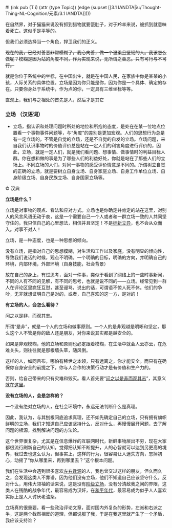 #! (ink pub (T i) (attr (type Topic)) (edge (supset [[3.1 IANDTA|λ:/Thought-Thing-NL-Cognition/元素/3.1 IANDTA]])))


在自然界，对于猫猫来说没有抓到猎物就要饿肚子，对于羚羊来说，被抓到就意味着死亡。这似乎是平等的。

但我们必须选择当一个角色，捍卫我们的正义。

~~现在的我，已经对善恶非常模糊了，我心向善，做一个温柔且坚韧的人。我该怎么做呢？模糊是因为站的角度不同，作为实现来说，无所谓之善恶。只有可行与不可行。~~

就是你位于系统中的坐标，在中国出生，就是在中国人民，在家族中你是某某的小孩，人际关系的具体位置。立场是因为你只能是你，因为你是一个具体、确定的存在。只要你身处于系统中，作为点的你，一定具有三维坐标等等。

直观上，我们与之相处的首先是人，然后才是其它

### 立场 （汉语词）

- 立场，指认识和处理问题时所处的地位和所抱的态度，是处在在某一位地点位置看一个事物事件问题等，与“角度”的差别是更加宏观。人们的思想行为总是有一定立场的，不管是自觉的立场，还是不自觉的自发的立场。立场问题，来自我们认识事物时的价值评价总是站在一定人们的利害角度进行评价的，因此，立场，就是一定人们，就是我们看问题、想事情、做事情时的利益目标人群。你在想和做的事是为了哪些人们的利益好处，你就是站在了那些人们的立场上。不同立场的人们，对同一事物的感受评价情意是不同的。所谓树立自觉的正确的立场，就是要树立自身立场、自身家庭立场、自身工作单位立场、自身阶级立场、自身民族立场、自身国家立场等。

© 汉典



 **立场是什么？** 

立场是对事物的观点、看法和应对方式。立场也是你确定并肯定的站在这里，对别人的风言风语无动于衷，这是一个需要自己一个人或者和一群立场一致的人共同坚守住的。我只信自己的心里想法，相信并且坚定！不是[标新立异](https://www.zhihu.com/search?q=%E6%A0%87%E6%96%B0%E7%AB%8B%E5%BC%82&search_source=Entity&hybrid_search_source=Entity&hybrid_search_extra=%7B%22sourceType%22%3A%22answer%22%2C%22sourceId%22%3A1056607247%7D)，也不会从众而入。对事不对人！

立场，是一种态度，也是一种思想的倾向。

没有立场，是指对自己的思想模糊，对生活和工作以及家庭，没有明显的倾向性，导致我们说话的时候，观点不明确。一个明确的目标，明确的方向，并明确自己的环境，内部环境，外部环境（自身技能，社会背景）

放在自己的身上，有过思考，面对一件事，类似于看到了网络上的一些时事新闻，不同的人有不同的见解，有不同的思考，也就是说不同的——立场。经常见到一群人在评论区里疯狂互怼，甚至谩骂，说出的话，可谓语不惊人死不休。他们的争吵，无非就想证明自己是对的，或者，自己喜欢的这一方，是对的！

  

 **有立场的人，会怎么看待？** 

问之以是非，而观其志。

所谓“是非”，就是一个人的立场和做事原则。一个人的是非观越是明晰和坚定，那么这个人不管是你的敌人还是朋友，对你来说其实都是越安全的。

如果是非观模糊，他的立场和原则也必定跟着模糊，在生活中就会人云亦云，在危难关头，则往往就是那根墙头草，随风倒。

这样的人，如同吕布，哪怕有稀世之本领，只有远离之，你才能安全。而只有在确保你自身安全的前提之下，你与人合作的决策行动才是有价值和生产力的。

否则，给自己带来的只有灾难和毁灭。看人首先要“[问之以是非而观其志](https://www.zhihu.com/search?q=%E9%97%AE%E4%B9%8B%E4%BB%A5%E6%98%AF%E9%9D%9E%E8%80%8C%E8%A7%82%E5%85%B6%E5%BF%97&search_source=Entity&hybrid_search_source=Entity&hybrid_search_extra=%7B%22sourceType%22%3A%22answer%22%2C%22sourceId%22%3A1056607247%7D)”，其意义[就在这里](https://www.zhihu.com/search?q=%E5%B0%B1%E5%9C%A8%E8%BF%99%E9%87%8C&search_source=Entity&hybrid_search_source=Entity&hybrid_search_extra=%7B%22sourceType%22%3A%22answer%22%2C%22sourceId%22%3A1056607247%7D)。

  

 **没有立场的人，会是怎样的？** 

一个没有绝对立场的人，在社会环境中，永远无法判断什么是真理。

因此，我认为，与其刨根问底追求真理，还不如先确定自己的立场，只有拥有旗帜鲜明的立场，我们才知道自己应该坚持什么，反对什么，再慢慢展开问题，去了解问题的根源，找到解决问题的方法论。

这个世界很复杂，尤其是在信息爆炸的互联网时代，新鲜事物层出不穷，现在大家都很流行刷新自己的认知，觉得把认知不断提升，人的心智就可以达到另更高的境界，我过去也这么认为，但事实上，这样的行为，很容易让人迷失方向，忘掉初心，动摇了“你从哪里来，再到哪里去？”这个根本问题。

我们在生活中会遇到很多喜欢[左右逢源](https://www.zhihu.com/search?q=%E5%B7%A6%E5%8F%B3%E9%80%A2%E6%BA%90&search_source=Entity&hybrid_search_source=Entity&hybrid_search_extra=%7B%22sourceType%22%3A%22answer%22%2C%22sourceId%22%3A1056607247%7D)的人，我也曾交过这样的朋友，但久而久之，会发现这类人不靠谱，因为他们没有立场，他们不知道自己应该坚守什么，反对什么，用伟大领袖的话来说，这是没有[阶级立场](https://www.zhihu.com/search?q=%E9%98%B6%E7%BA%A7%E7%AB%8B%E5%9C%BA&search_source=Entity&hybrid_search_source=Entity&hybrid_search_extra=%7B%22sourceType%22%3A%22answer%22%2C%22sourceId%22%3A1056607247%7D)，没有分清敌我之间的界限，这类人在残酷的战争年代，最容易成为汉奸，在[和平年代](https://www.zhihu.com/search?q=%E5%92%8C%E5%B9%B3%E5%B9%B4%E4%BB%A3&search_source=Entity&hybrid_search_source=Entity&hybrid_search_extra=%7B%22sourceType%22%3A%22answer%22%2C%22sourceId%22%3A1056607247%7D)，最容易成为似乎人人喜欢实际上是人人讨厌老油条。

立场真的很重要。看一些政治评论文章，面对国内外复杂的形势，左派和右派之争，这是两个截然相反的道理，但都说服了我，于是在我这里就产生了一个矛盾，我应该支持谁？